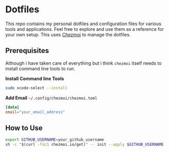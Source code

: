 # Dotfiles

This repo contains my personal dotfiles and configuration files for various tools and applications. Feel free to explore and use them as a reference for your own setup. This uses [Chezmoi](https://chezmoi.io/) to manage the dotfiles.

## Prerequisites 

Although i have taken care of everything but i think `chezmoi` itself needs to install command line tools to run.

**Install Command line Tools**
```bash
sudo xcode-select --install
```

**Add Email**
`~/.config/chezmoi/chezmoi.toml`

```toml
[data]
email="your_email_address"
```


## How to Use

```bash
export GITHUB_USERNAME=your_github_username
sh -c "$(curl -fsLS chezmoi.io/get)" -- init --apply $GITHUB_USERNAME
```
